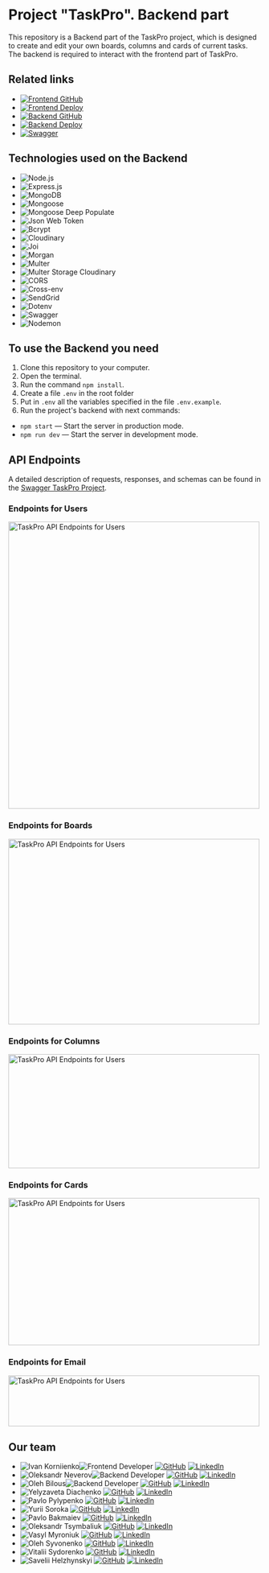 # Project "TaskPro". Backend part

This repository is a Backend part of the TaskPro project, which is designed to create and edit your own boards, columns and cards of current tasks. The backend is required to interact with the frontend part of TaskPro.

## Related links

- [![Frontend GitHub](https://img.shields.io/badge/Frontend%20GitHub-blue?style=for-the-badge&logo=github)](https://github.com/korvan17/task-pro)
- [![Frontend Deploy](https://img.shields.io/badge/Frontend%20Deploy-yellow?style=for-the-badge&logo=github)](https://korvan17.github.io/task-pro/)
- [![Backend GitHub](https://img.shields.io/badge/Backend%20GitHub-green?style=for-the-badge&logo=github)](https://github.com/alex-neveroff/task-pro-backend)
- [![Backend Deploy](https://img.shields.io/badge/Backend%20Deploy-red?style=for-the-badge&logo=render)](https://task-pro-backend-4y7p.onrenderdotcom/)
- [![Swagger](https://img.shields.io/badge/Swagger-indigo?style=for-the-badge&logo=swagger)](https://task-pro-backend-4y7p.onrender.com/api-docs/)

## Technologies used on the Backend

- ![Node.js](https://img.shields.io/badge/Node.js-18.16.0-blue)
- ![Express.js](https://img.shields.io/badge/Express.js-4.17.1-yellow)
- ![MongoDB](https://img.shields.io/badge/MongoDB-7.0-green)
- ![Mongoose](https://img.shields.io/badge/Mongoose-7.3.4-cyan)
- ![Mongoose Deep Populate](https://img.shields.io/badge/Mongoose%20Deep%20Populate-3.2.0-darkGreen)
- ![Json Web Token](https://img.shields.io/badge/JSON%20Web%20Token-9.0.1-orange)
- ![Bcrypt](https://img.shields.io/badge/Bcrypt-2.4.3-lime)
- ![Cloudinary](https://img.shields.io/badge/Cloudinary-1.40.0-red)
- ![Joi](https://img.shields.io/badge/Joi-17.10.0-indigo)
- ![Morgan](https://img.shields.io/badge/Morgan-1.10.0-pink)
- ![Multer](https://img.shields.io/badge/Multer-1.4.5-darkGray)
- ![Multer Storage Cloudinary](https://img.shields.io/badge/Multer%20Storage%20Cloudinary-4.0.0-maroon)
- ![CORS](https://img.shields.io/badge/CORS-2.8.5-darkBlue)
- ![Cross-env](https://img.shields.io/badge/Cross--env-7.0.3-gold)
- ![SendGrid](https://img.shields.io/badge/SendGrid-7.7.0-purple)
- ![Dotenv](https://img.shields.io/badge/Dotenv-16.3.1-silver)
- ![Swagger](https://img.shields.io/badge/Swagger-5.0.0-brown)
- ![Nodemon](https://img.shields.io/badge/Nodemon-2.0.15-lightGray)

## To use the Backend you need

1. Clone this repository to your computer.
2. Open the terminal.
3. Run the command `npm install`.
4. Create a file `.env` in the root folder
5. Put in `.env` all the variables specified in the file `.env.example`.
6. Run the project's backend with next commands:

- `npm start` — Start the server in production mode.
- `npm run dev` — Start the server in development mode.

## API Endpoints

A detailed description of requests, responses, and schemas can be found in the
[Swagger TaskPro Project](https://task-pro-backend-4y7p.onrender.com/api-docs/).

### Endpoints for Users

<img src="https://res.cloudinary.com/task-pro/image/upload/v1693912933/samples/users.jpg" alt="TaskPro API Endpoints for Users" width="500" height="571">

### Endpoints for Boards

<img src="https://res.cloudinary.com/task-pro/image/upload/v1693912933/samples/boards.jpg" alt="TaskPro API Endpoints for Users" width="500" height="369">

### Endpoints for Columns

<img src="https://res.cloudinary.com/task-pro/image/upload/v1693912933/samples/columns.jpg" alt="TaskPro API Endpoints for Users" width="500" height="227">

### Endpoints for Cards

<img src="https://res.cloudinary.com/task-pro/image/upload/v1693912933/samples/cards.jpg" alt="TaskPro API Endpoints for Users" width="500" height="293">

### Endpoints for Email

<img src="https://res.cloudinary.com/task-pro/image/upload/v1693912932/samples/email.jpg" alt="TaskPro API Endpoints for Users" width="500" height="101">

## Our team

- ![Ivan Korniienko](https://img.shields.io/badge/Ivan%20Korniienko-Team%20Lead%20Frontend-green)![Frontend Developer](https://img.shields.io/badge/Frontend%20Developer-blue) [![GitHub](https://img.shields.io/badge/github-purple?logo=github)](https://github.com/korvan17)
  [![LinkedIn](https://img.shields.io/badge/linkedIn-brown?logo=linkedin)](https://www.linkedin.com/in/ivan-kornienko-from-ukraine/)
- ![Oleksandr Neverov](https://img.shields.io/badge/Oleksandr%20Neverov-Team%20Lead%20Backend-green)![Backend Developer](https://img.shields.io/badge/Backend%20Developer-red) [![GitHub](https://img.shields.io/badge/github-purple?logo=github)](https://github.com/alex-neveroff)
  [![LinkedIn](https://img.shields.io/badge/linkedIn-brown?logo=linkedin)](https://www.linkedin.com/in/alexandr-neverov/)
- ![Oleh Bilous](https://img.shields.io/badge/Oleh%20Bilous-Scrum%20Master-green)![Backend Developer](https://img.shields.io/badge/Backend%20Developer-red) [![GitHub](https://img.shields.io/badge/github-purple?logo=github)](https://github.com/Bilous-Oleh)
  [![LinkedIn](https://img.shields.io/badge/linkedIn-brown?logo=linkedin)](https://www.linkedin.com/in/olehbilous/)
- ![Yelyzaveta Diachenko](https://img.shields.io/badge/Yelyzaveta%20Diachenko-Frontend%20Developer-blue) [![GitHub](https://img.shields.io/badge/github-purple?logo=github)](https://github.com/di-liza)
  [![LinkedIn](https://img.shields.io/badge/linkedIn-brown?logo=linkedin)](https://www.linkedin.com/in/yelizaveta-diachenko/)
- ![Pavlo Pylypenko](https://img.shields.io/badge/Pavlo%20Pylypenko-Frontend%20Developer-blue) [![GitHub](https://img.shields.io/badge/github-purple?logo=github)](https://github.com/PilyaP)
  [![LinkedIn](https://img.shields.io/badge/linkedIn-brown?logo=linkedin)](https://www.linkedin.com/in/pavlo-pylypenko-339b374b/)
- ![Yurii Soroka](https://img.shields.io/badge/Yurii%20Soroka-Frontend%20Developer-blue) [![GitHub](https://img.shields.io/badge/github-purple?logo=github)](https://github.com/yuriisoroka165)
  [![LinkedIn](https://img.shields.io/badge/linkedIn-brown?logo=linkedin)](https://www.linkedin.com/in/yurii-soroka-3293a6272/)
- ![Pavlo Bakmaiev](https://img.shields.io/badge/Pavlo%20Bakmaiev-Frontend%20Developer-blue) [![GitHub](https://img.shields.io/badge/github-purple?logo=github)](https://github.com/bakmaiev)
  [![LinkedIn](https://img.shields.io/badge/linkedIn-brown?logo=linkedin)](https://www.linkedin.com/in/bakmaiev/)
- ![Oleksandr Tsymbaliuk](https://img.shields.io/badge/Oleksandr%20Tsymbaliuk-Frontend%20Developer-blue) [![GitHub](https://img.shields.io/badge/github-purple?logo=github)](https://github.com/Oleksandr-Tsimbaliuk)
  [![LinkedIn](https://img.shields.io/badge/linkedIn-brown?logo=linkedin)](https://www.linkedin.com/in/-oleksandr-tsymbaliuk/)
- ![Vasyl Myroniuk](https://img.shields.io/badge/Vasyl%20Myroniuk-Frontend%20Developer-blue) [![GitHub](https://img.shields.io/badge/github-purple?logo=github)](https://github.com/Julik85)
  [![LinkedIn](https://img.shields.io/badge/linkedIn-brown?logo=linkedin)](https://www.linkedin.com/in/vasyl-mironiuk/)
- ![Oleh Syvonenko](https://img.shields.io/badge/Oleh%20Syvonenko-Frontend%20Developer-blue) [![GitHub](https://img.shields.io/badge/github-purple?logo=github)](https://github.com/SyvonenkoOleh)
  [![LinkedIn](https://img.shields.io/badge/linkedIn-brown?logo=linkedin)](https://www.linkedin.com/in/oleh-syvonenko-604589272/)
- ![Vitalii Sydorenko](https://img.shields.io/badge/Vitalii%20Sydorenko-Frontend%20Developer-blue) [![GitHub](https://img.shields.io/badge/github-purple?logo=github)](https://github.com/V1talquaaa)
  [![LinkedIn](https://img.shields.io/badge/linkedIn-brown?logo=linkedin)](https://www.linkedin.com/in/vitalii-sydorenko-11b20aa8/)
- ![Savelii Helzhynskyi](https://img.shields.io/badge/Savelii%20Helzhynskyi-Frontend%20Developer-blue) [![GitHub](https://img.shields.io/badge/github-purple?logo=github)](https://github.com/Geljinskiy)
  [![LinkedIn](https://img.shields.io/badge/linkedIn-brown?logo=linkedin)](https://www.linkedin.com/in/savelii-helzhynskyi/)

